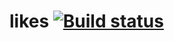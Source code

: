 # likes [![Build status](https://ci.appveyor.com/api/projects/status/ja911qkuoy5ki9t7?svg=true)](https://ci.appveyor.com/project/septoon/likes)
